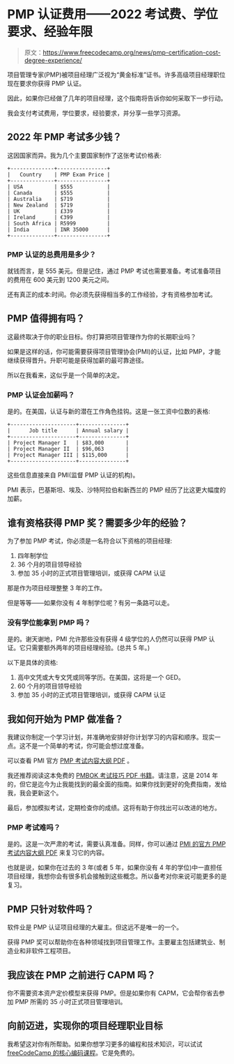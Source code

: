 # PMP 认证费用——2022 考试费、学位要求、经验年限

> 原文：<https://www.freecodecamp.org/news/pmp-certification-cost-degree-experience/>

项目管理专家(PMP)被项目经理广泛视为“黄金标准”证书。许多高级项目经理职位现在要求你获得 PMP 认证。

因此，如果你已经做了几年的项目经理，这个指南将告诉你如何采取下一步行动。

我会支付考试费用，学位要求，经验要求，并分享一些学习资源。

## 2022 年 PMP 考试多少钱？

这因国家而异。我为几个主要国家制作了这张考试价格表:

```
+--------------+----------------+
|   Country    | PMP Exam Price |
+--------------+----------------+
| USA          | $555           |
| Canada       | $555           |
| Australia    | $719           |
| New Zealand  | $719           |
| UK           | £339           |
| Ireland      | €399           |
| South Africa | R5999          |
| India        | INR 35000      |
+--------------+----------------+ 
```

### PMP 认证的总费用是多少？

就钱而言，是 555 美元。但是记住，通过 PMP 考试也需要准备。考试准备项目的费用在 600 美元到 1200 美元之间。

还有真正的成本:时间。你必须先获得相当多的工作经验，才有资格参加考试。

## PMP 值得拥有吗？

这最终取决于你的职业目标。你打算把项目管理作为你的长期职业吗？

如果是这样的话，你可能需要获得项目管理协会(PMI)的认证，比如 PMP，才能继续获得晋升。升职可能是获得加薪的最可靠途径。

所以在我看来，这似乎是一个简单的决定。

### PMP 认证会加薪吗？

是的。在美国，认证与新的潜在工作角色挂钩。这是一张工资中位数的表格:

```
+---------------------+---------------+
|      Job title      | Annual salary |
+---------------------+---------------+
| Project Manager I   | $83,000       |
| Project Manager II  | $96,063       |
| Project Manager III | $115,000      |
+---------------------+---------------+ 
```

这些信息直接来自 PMI(监督 PMP 认证的机构)。

PMI 表示，巴基斯坦、埃及、沙特阿拉伯和新西兰的 PMP 经历了比这更大幅度的加薪。

## 谁有资格获得 PMP 奖？需要多少年的经验？

为了参加 PMP 考试，你必须是一名符合以下资格的项目经理:

1.  四年制学位
2.  36 个月的项目领导经验
3.  参加 35 小时的正式项目管理培训，或获得 CAPM 认证

那是作为项目经理整整 3 年的工作。

但是等等——如果你没有 4 年制学位呢？有另一条路可以走。

### 没有学位能拿到 PMP 吗？

是的。谢天谢地，PMI 允许那些没有获得 4 级学位的人仍然可以获得 PMP 认证。它只需要额外两年的项目经理经验。(总共 5 年。)

以下是具体的资格:

1.  高中文凭或大专文凭或同等学历。在美国，这将是一个 GED。
2.  60 个月的项目领导经验
3.  参加 35 小时的正式项目管理培训，或获得 CAPM 认证

## 我如何开始为 PMP 做准备？

我建议你制定一个学习计划，并准确地安排好你计划学习的内容和顺序。现实一点。这不是一个简单的考试，你可能会想过度准备。

可以查看 PMI 官方 [PMP 考试内容大纲 PDF](https://www.pmi.org/-/media/pmi/documents/public/pdf/certifications/project-management-professional-exam-outline.pdf) 。

我还推荐阅读这本免费的 [PMBOK 考试技巧 PDF 书籍](https://www.edwel.com/materials/PMP-Exam-Prep-Manual-Online-Free%205_0_5.pdf)。请注意，这是 2014 年的，但它是迄今为止我能找到的最全面的指南。如果你找到更好的免费指南，发给我，我会更新这个。

最后，参加模拟考试，定期检查你的成绩。这将有助于你找出可以改进的地方。

### PMP 考试难吗？

是的。这是一次严肃的考试，需要认真准备。同样，你可以通过 [PMI 的官方 PMP 考试内容大纲 PDF](https://www.pmi.org/-/media/pmi/documents/public/pdf/certifications/project-management-professional-exam-outline.pdf) 来复习它的内容。

也就是说，如果你在过去的 3 年(或者 5 年，如果你没有 4 年的学位)中一直担任项目经理，我想你会有很多机会接触到这些概念。所以备考对你来说可能更多的是复习。

## PMP 只针对软件吗？

软件业是 PMP 认证项目经理的大雇主。但这远不是唯一的一个。

获得 PMP 奖可以帮助你在各种领域找到项目管理工作。主要雇主包括建筑业、制造业和非软件工程项目。

## 我应该在 PMP 之前进行 CAPM 吗？

你不需要资本资产定价模型来获得 PMP。但是如果你有 CAPM，它会帮你省去参加 PMP 所需的 35 小时正式项目管理培训。

## 向前迈进，实现你的项目经理职业目标

我希望这对你有所帮助。如果你想学习更多的编程和技术知识，可以试试 [freeCodeCamp 的核心编码课程](https://www.freecodecamp.org/learn)。它是免费的。